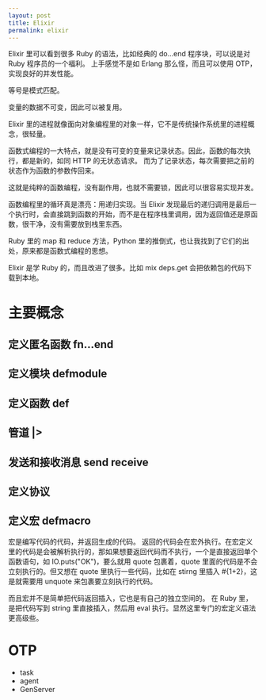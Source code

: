 ```yaml
---
layout: post
title: Elixir
permalink: elixir
---
```


Elixir 里可以看到很多 Ruby 的语法，比如经典的 do...end 程序块，可以说是对 Ruby 程序员的一个福利。
上手感觉不是如 Erlang 那么怪，而且可以使用 OTP，实现良好的并发性能。

等号是模式匹配。

变量的数据不可变，因此可以被复用。

Elixir 里的进程就像面向对象编程里的对象一样，它不是传统操作系统里的进程概念，很轻量。

函数式编程的一大特点，就是没有可变的变量来记录状态。因此，函数的每次执行，都是新的，如同 HTTP 的无状态请求。
而为了记录状态，每次需要把之前的状态作为函数的参数传回来。

这就是纯粹的函数编程，没有副作用，也就不需要锁，因此可以很容易实现并发。

函数编程里的循环真是漂亮：用递归实现。当 Elixir 发现最后的递归调用是最后一个执行时，会直接跳到函数的开始，而不是在程序栈里调用，因为返回值还是原函数，很干净，没有需要放到栈里东西。

Ruby 里的 map 和 reduce 方法，Python 里的推倒式，也让我找到了它们的出处，原来都是函数式编程的思想。

Elixir 是学 Ruby 的，而且改进了很多。比如 mix deps.get 会把依赖包的代码下载到本地。

# 主要概念

## 定义匿名函数 fn...end

## 定义模块 defmodule

## 定义函数 def

## 管道 |>

## 发送和接收消息 send receive

## 定义协议

## 定义宏 defmacro
宏是编写代码的代码，并返回生成的代码。
返回的代码会在宏外执行。在宏定义里的代码是会被解析执行的，那如果想要返回代码而不执行，一个是直接返回单个函数语句，如 IO.puts("OK")，要么就用 quote 包裹着，quote 里面的代码是不会立刻执行的。但又想在 quote 里执行一些代码，比如在 stirng 里插入 #{1+2}，这是就需要用 unquote 来包裹要立刻执行的代码。

而且宏并不是简单把代码返回插入，它也是有自己的独立空间的。
在 Ruby 里，是把代码写到 string 里直接插入，然后用 eval 执行。显然这里专门的宏定义语法更高级些。


# OTP

- task
- agent
- GenServer
